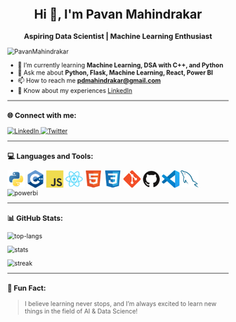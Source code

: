 <h1 align="center">Hi 👋, I'm Pavan Mahindrakar</h1>
<h3 align="center">Aspiring Data Scientist | Machine Learning Enthusiast</h3>

<p align="left">
  <img src="https://komarev.com/ghpvc/?username=PavanMahindrakar&label=Profile%20views&color=0e75b6&style=flat" alt="PavanMahindrakar" />
</p>

- 🌱 I’m currently learning **Machine Learning, DSA with C++, and Python**
- 💬 Ask me about **Python, Flask, Machine Learning, React, Power BI**
- 📫 How to reach me **pdmahindrakar@gmail.com**
- 📄 Know about my experiences [LinkedIn](https://www.linkedin.com/in/pavanmahindrakar)

---

### 🌐 Connect with me:
<p align="left">
  <a href="https://www.linkedin.com/in/pavanmahindrakar" target="_blank">
    <img src="https://img.shields.io/badge/LinkedIn-0077B5?style=for-the-badge&logo=linkedin&logoColor=white" alt="LinkedIn"/>
  </a>
  <a href="https://x.com/Pavan_2712" target="_blank">
    <img src="https://img.shields.io/badge/Twitter-1DA1F2?style=for-the-badge&logo=twitter&logoColor=white" alt="Twitter"/>
  </a>
</p>

---

### 💻 Languages and Tools:
<p align="left"> 
  <img src="https://raw.githubusercontent.com/devicons/devicon/master/icons/python/python-original.svg" alt="python" width="40" height="40"/> 
  <img src="https://raw.githubusercontent.com/devicons/devicon/master/icons/cplusplus/cplusplus-original.svg" alt="c++" width="40" height="40"/> 
  <img src="https://raw.githubusercontent.com/devicons/devicon/master/icons/javascript/javascript-original.svg" alt="javascript" width="40" height="40"/>
  <img src="https://raw.githubusercontent.com/devicons/devicon/master/icons/react/react-original.svg" alt="react" width="40" height="40"/> 
  <img src="https://raw.githubusercontent.com/devicons/devicon/master/icons/html5/html5-original.svg" alt="html5" width="40" height="40"/> 
  <img src="https://raw.githubusercontent.com/devicons/devicon/master/icons/css3/css3-original.svg" alt="css3" width="40" height="40"/> 
  <img src="https://raw.githubusercontent.com/devicons/devicon/master/icons/git/git-original.svg" alt="git" width="40" height="40"/> 
  <img src="https://raw.githubusercontent.com/devicons/devicon/master/icons/github/github-original.svg" alt="github" width="40" height="40"/> 
  <img src="https://raw.githubusercontent.com/devicons/devicon/master/icons/vscode/vscode-original.svg" alt="vscode" width="40" height="40"/>
  <img src="https://raw.githubusercontent.com/devicons/devicon/master/icons/mysql/mysql-original.svg" alt="mysql" width="40" height="40"/>
  <img src="https://img.icons8.com/color/48/power-bi.png" alt="powerbi" width="40" height="40"/>
</p>

---

### 📊 GitHub Stats:
<p align="left">
  <img src="https://github-readme-stats.vercel.app/api/top-langs/?username=PavanMahindrakar&layout=compact&theme=github_dark" alt="top-langs" />
</p>

<p align="left">
  <img src="https://github-readme-stats.vercel.app/api?username=PavanMahindrakar&show_icons=true&theme=github_dark" alt="stats" />
</p>

<p align="left">
  <img src="https://github-readme-streak-stats.herokuapp.com/?user=PavanMahindrakar&theme=github-dark-blue" alt="streak" />
</p>

---

### 🚀 Fun Fact:
> I believe learning never stops, and I’m always excited to learn new things in the field of AI & Data Science!
